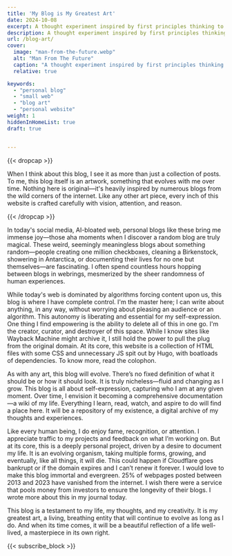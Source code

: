 ```yaml
---
title: 'My Blog is My Greatest Art'
date: 2024-10-08
excerpt: A thought experiment inspired by first principles thinking to understand human evolution and history.
description: A thought experiment inspired by first principles thinking to understand human evolution and history.
url: /blog-art/
cover:
  image: "man-from-the-future.webp"
  alt: "Man From The Future"
  caption: "A thought experiment inspired by first principles thinking to understand human evolution and history."
  relative: true

keywords:
  - "personal blog"
  - "small web"
  - "blog art"
  - "personal website"
weight: 1
hiddenInHomeList: true
draft: true


---
```


{{< dropcap >}}


When I think about this blog, I see it as more than just a collection of posts. To me, this blog itself is an artwork, something that evolves with me over time. Nothing here is original—it's heavily inspired by numerous blogs from the wild corners of the internet. Like any other art piece, every inch of this website is crafted carefully with vision, attention, and reason.

{{< /dropcap >}}



In today's social media, AI-bloated web, personal blogs like these bring me immense joy—those aha moments when I discover a random blog are truly magical. These weird, seemingly meaningless blogs about something random—people creating one million checkboxes, cleaning a Birkenstock, showering in Antarctica, or documenting their lives for no one but themselves—are fascinating. I often spend countless hours hopping between blogs in webrings, mesmerized by the sheer randomness of human experiences.

While today's web is dominated by algorithms forcing content upon us, this blog is where I have complete control. I'm the master here; I can write about anything, in any way, without worrying about pleasing an audience or an algorithm. This autonomy is liberating and essential for my self-expression. One thing I find empowering is the ability to delete all of this in one go. I'm the creator, curator, and destroyer of this space. While I know sites like Wayback Machine might archive it, I still hold the power to pull the plug from the original domain. At its core, this website is a collection of HTML files with some CSS and unnecessary JS spit out by Hugo, with boatloads of dependencies. To know more, read the colophon.

As with any art, this blog will evolve. There’s no fixed definition of what it should be or how it should look. It is truly nicheless—fluid and changing as I grow. This blog is all about self-expression, capturing who I am at any given moment. Over time, I envision it becoming a comprehensive documentation—a wiki of my life. Everything I learn, read, watch, and aspire to do will find a place here. It will be a repository of my existence, a digital archive of my thoughts and experiences.

Like every human being, I do enjoy fame, recognition, or attention. I appreciate traffic to my projects and feedback on what I’m working on. But at its core, this is a deeply personal project, driven by a desire to document my life. It is an evolving organism, taking multiple forms, growing, and eventually, like all things, it will die. This could happen if Cloudflare goes bankrupt or if the domain expires and I can’t renew it forever. I would love to make this blog immortal and evergreen. 25% of webpages posted between 2013 and 2023 have vanished from the internet. I wish there were a service that pools money from investors to ensure the longevity of their blogs. I wrote more about this in my journal today.

This blog is a testament to my life, my thoughts, and my creativity. It is my greatest art, a living, breathing entity that will continue to evolve as long as I do. And when its time comes, it will be a beautiful reflection of a life well-lived, a masterpiece in its own right.




{{< subscribe_block >}}


